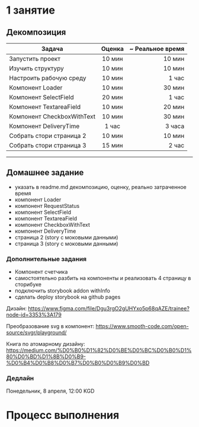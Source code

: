 # 1 занятие

## Декомпозиция

| Задача        | Оценка           | ~ Реальное время  |
| ------------- |:-------------:| -----:|
| Запустить проект | 10 мин | 10 мин |
| Изучить структуру | 10 мин | 10 мин |
| Настроить рабочую среду | 10 мин | 1 час |
| Компонент Loader | 10 мин | 30 мин |
| Компонент SelectField | 20 мин | 1 час |
| Компонент TextareaField | 10 мин | 20 мин |
| Компонент CheckboxWithText | 10 мин | 30 мин |
| Компонент DeliveryTime | 1 час | 3 часа  |
| Собрать стори страница 2  | 10 мин | 10 мин |
| Собрать стори страница 3 | 15 мин | 2 час |
---
## Домашнее задание

- указать в readme.md декомпозицию, оценку, реально затраченное время
- компонент Loader
- компонент RequestStatus
- компонент SelectField
- компонент TextareaField
- компонент CheckboxWithText
- компонент DeliveryTime
- страница 2 (story с моковыми данными)
- страница 3 (story с моковыми данными)

### Дополнительные задания

- Компонент счетчика
- самостоятельно разбить на компоненты и реализовать 4 страницу в сторибуке
- подключить storybook addon withInfo
- сделать deploy storybook на github pages

Дизайн:
https://www.figma.com/file/Dgu3rgO2gUHYxo5p68qAZE/trainee?node-id=3353%3A179

Преобразование svg в компонент:
https://www.smooth-code.com/open-source/svgr/playground/

Книга по атомарному дизайну:
https://medium.com/%D0%B0%D1%82%D0%BE%D0%BC%D0%B0%D1%80%D0%BD%D1%8B%D0%B9-%D0%B4%D0%B8%D0%B7%D0%B0%D0%B9%D0%BD

### Дедлайн

Понедельник, 8 апреля, 12:00 KGD

# Процесс выполнения
